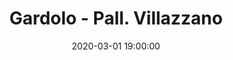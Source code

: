 ---
title: Gardolo - Pall. Villazzano
date: 2020-03-01 19:00:00
squadra-a: Pall. Villazzano
punteggio-a: 
squadra-b: Bc Gardolo
punteggio-b: 
partite/squadra: promozione-19-20
luogo: Centro Sportivo Trento Nord
categoria: promozione
---